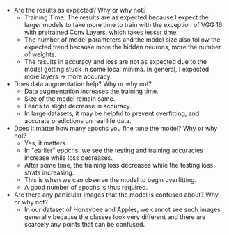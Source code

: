 - Are the results as expected? Why or why not?
   - Training Time: The results are as expected because I expect the larger models to take more time to train with the exception of VGG 16 with pretrained Conv Layers, which takes lesser time.
   - The number of model parameters and the model size also follow the expected trend because more the hidden neurons, more the number of weights.
   - The results in accuracy and loss are not as expected due to the model getting stuck in some local minima. In general, I expected more layers -> more accuracy. 
- Does data augmentation help? Why or why not?
    - Data augmentation increases the training time.
    - Size of the model remain same.
    - Leads to slight decrease in accuracy.
    - In large datasets, it may be helpful to prevent overfitting, and accurate predictions on real life data. 
- Does it matter how many epochs you fine tune the model? Why or why not?
    - Yes, it matters.
    - In "earlier" epochs, we see the testing and training accuracies increase while loss decreases.
    - After some time, the training loss decreases while the testing loss strats increasing.
    - This is when we can observe the model to begin overfitting.
    - A good number of epochs is thus required.
- Are there any particular images that the model is confused about? Why or why not?
   - In our dataset of Honeybee and Apples, we cannot see such images generally because the classes look very different and there are scarcely any points that can be confused.